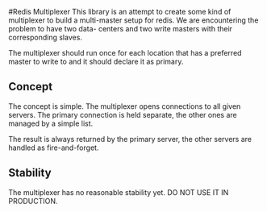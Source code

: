 #Redis Multiplexer
This library is an attempt to create some kind of multiplexer to build a
multi-master setup for redis. We are encountering the problem to have two data-
centers and two write masters with their corresponding slaves.

The multiplexer should run once for each location that has a preferred master
to write to and it should declare it as primary.

## Concept
The concept is simple. The multiplexer opens connections to all given servers.
The primary connection is held separate, the other ones are managed by a simple
list.

The result is always returned by the primary server, the other servers are
handled as fire-and-forget.

## Stability
The multiplexer has no reasonable stability yet. DO NOT USE IT IN PRODUCTION.